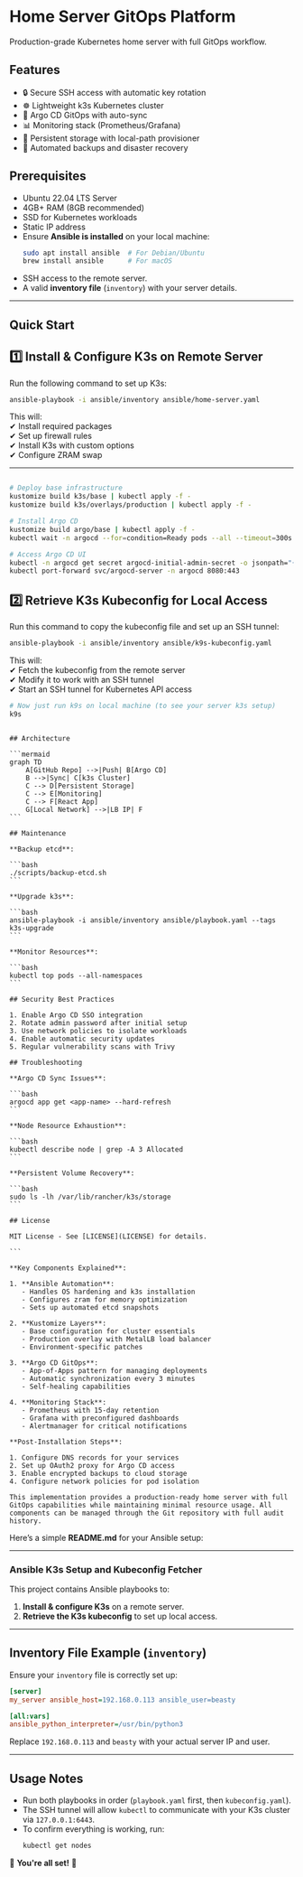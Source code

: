 # Home Server GitOps Platform

Production-grade Kubernetes home server with full GitOps workflow.

## Features

- 🔒 Secure SSH access with automatic key rotation
- ☸️ Lightweight k3s Kubernetes cluster
- 🔄 Argo CD GitOps with auto-sync
- 📊 Monitoring stack (Prometheus/Grafana)
- 💾 Persistent storage with local-path provisioner
- 🤖 Automated backups and disaster recovery

## Prerequisites

- Ubuntu 22.04 LTS Server
- 4GB+ RAM (8GB recommended)
- SSD for Kubernetes workloads
- Static IP address
- Ensure **Ansible is installed** on your local machine:
  ```sh
  sudo apt install ansible  # For Debian/Ubuntu
  brew install ansible      # For macOS
  ```
- SSH access to the remote server.
- A valid **inventory file** (`inventory`) with your server details.

---

## Quick Start

## **1️⃣ Install & Configure K3s on Remote Server**

Run the following command to set up K3s:

```sh
ansible-playbook -i ansible/inventory ansible/home-server.yaml
```

This will:  
✔ Install required packages  
✔ Set up firewall rules  
✔ Install K3s with custom options  
✔ Configure ZRAM swap

---

```bash

# Deploy base infrastructure
kustomize build k3s/base | kubectl apply -f -
kustomize build k3s/overlays/production | kubectl apply -f -

# Install Argo CD
kustomize build argo/base | kubectl apply -f -
kubectl wait -n argocd --for=condition=Ready pods --all --timeout=300s

# Access Argo CD UI
kubectl -n argocd get secret argocd-initial-admin-secret -o jsonpath="{.data.password}" | base64 -d
kubectl port-forward svc/argocd-server -n argocd 8080:443
```

## **2️⃣ Retrieve K3s Kubeconfig for Local Access**

Run this command to copy the kubeconfig file and set up an SSH tunnel:

```sh
ansible-playbook -i ansible/inventory ansible/k9s-kubeconfig.yaml
```

This will:  
✔ Fetch the kubeconfig from the remote server  
✔ Modify it to work with an SSH tunnel  
✔ Start an SSH tunnel for Kubernetes API access

```sh
# Now just run k9s on local machine (to see your server k3s setup)
k9s
```

````

## Architecture

```mermaid
graph TD
    A[GitHub Repo] -->|Push| B[Argo CD]
    B -->|Sync| C[k3s Cluster]
    C --> D[Persistent Storage]
    C --> E[Monitoring]
    C --> F[React App]
    G[Local Network] -->|LB IP| F
```

## Maintenance

**Backup etcd**:

```bash
./scripts/backup-etcd.sh
```

**Upgrade k3s**:

```bash
ansible-playbook -i ansible/inventory ansible/playbook.yaml --tags k3s-upgrade
```

**Monitor Resources**:

```bash
kubectl top pods --all-namespaces
```

## Security Best Practices

1. Enable Argo CD SSO integration
2. Rotate admin password after initial setup
3. Use network policies to isolate workloads
4. Enable automatic security updates
5. Regular vulnerability scans with Trivy

## Troubleshooting

**Argo CD Sync Issues**:

```bash
argocd app get <app-name> --hard-refresh
```

**Node Resource Exhaustion**:

```bash
kubectl describe node | grep -A 3 Allocated
```

**Persistent Volume Recovery**:

```bash
sudo ls -lh /var/lib/rancher/k3s/storage
```

## License

MIT License - See [LICENSE](LICENSE) for details.

```

**Key Components Explained**:

1. **Ansible Automation**:
   - Handles OS hardening and k3s installation
   - Configures zram for memory optimization
   - Sets up automated etcd snapshots

2. **Kustomize Layers**:
   - Base configuration for cluster essentials
   - Production overlay with MetalLB load balancer
   - Environment-specific patches

3. **Argo CD GitOps**:
   - App-of-Apps pattern for managing deployments
   - Automatic synchronization every 3 minutes
   - Self-healing capabilities

4. **Monitoring Stack**:
   - Prometheus with 15-day retention
   - Grafana with preconfigured dashboards
   - Alertmanager for critical notifications

**Post-Installation Steps**:

1. Configure DNS records for your services
2. Set up OAuth2 proxy for Argo CD access
3. Enable encrypted backups to cloud storage
4. Configure network policies for pod isolation

This implementation provides a production-ready home server with full GitOps capabilities while maintaining minimal resource usage. All components can be managed through the Git repository with full audit history.

````

Here’s a simple **README.md** for your Ansible setup:

---

### **Ansible K3s Setup and Kubeconfig Fetcher**

This project contains Ansible playbooks to:

1. **Install & configure K3s** on a remote server.
2. **Retrieve the K3s kubeconfig** to set up local access.

---

## **Inventory File Example (`inventory`)**

Ensure your `inventory` file is correctly set up:

```ini
[server]
my_server ansible_host=192.168.0.113 ansible_user=beasty

[all:vars]
ansible_python_interpreter=/usr/bin/python3
```

Replace `192.168.0.113` and `beasty` with your actual server IP and user.

---

## **Usage Notes**

- Run both playbooks in order (`playbook.yaml` first, then `kubeconfig.yaml`).
- The SSH tunnel will allow `kubectl` to communicate with your K3s cluster via `127.0.0.1:6443`.
- To confirm everything is working, run:
  ```sh
  kubectl get nodes
  ```

🚀 **You're all set!** 🚀
